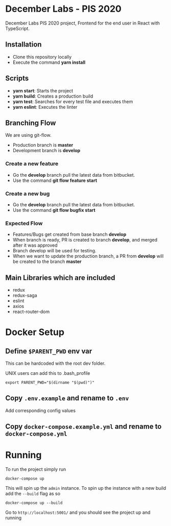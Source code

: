 # December Labs - PIS 2020
December Labs PIS 2020 project, Frontend for the end user in React with TypeScript.

## Installation
* Clone this repository locally
* Execute the command **yarn install**

## Scripts
* **yarn start**: Starts the project
* **yarn build**: Creates a production build
* **yarn test**: Searches for every test file and executes them
* **yarn eslint**: Executes the linter

## Branching Flow
We are using git-flow.
* Production branch is **master**
* Development branch is **develop**

### Create a new feature
* Go the **develop** branch pull the latest data from bitbucket.
* Use the command **git flow feature start <branch name>**

### Create a new bug
* Go the **develop** branch pull the latest data from bitbucket.
* Use the command **git flow bugfix start <branch name>**

### Expected Flow
* Features/Bugs get created from base branch **develop**
* When branch is ready, PR is created to branch **develop**, and merged after it was approved
* Branch develop will be used for testing.
* When we want to update the production branch, a PR from **develop** will be created to the branch **master**

## Main Libraries which are included
* redux
* redux-saga
* eslint
* axios
* react-router-dom

# Docker Setup
## Define `$PARENT_PWD` env var

This can be hardcoded with the root dev folder.

UNIX users can add this to .bash_profile

    export PARENT_PWD="$(dirname "$(pwd)")"

## Copy `.env.example` and rename to `.env`

Add corresponding config values

## Copy `docker-compose.example.yml` and rename to `docker-compose.yml`

# Running
To run the project simply run

    docker-compose up

This will spin up the `admin` instance.
To spin up the instance with a new build add the `--build` flag as so

    docker-compose up --build

Go to `http://localhost:5001/` and you should see the project up and running
